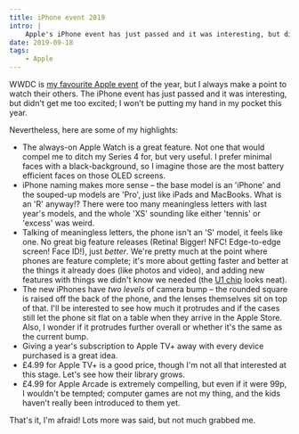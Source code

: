 ```yaml
---
title: iPhone event 2019
intro: |
    Apple's iPhone event has just passed and it was interesting, but didn't get me too excited. Here's a brief list of my take-aways.
date: 2019-09-18
tags:
    - Apple
---
```


WWDC is [my favourite Apple event](/blog/wwdc-2019-roundup) of the year, but I always make a point to watch their others. The iPhone event has just passed and it was interesting, but didn't get me too excited; I won't be putting my hand in my pocket this year.

Nevertheless, here are some of my highlights:

- The always-on Apple Watch is a great feature. Not one that would compel me to ditch my Series 4 for, but very useful. I prefer minimal faces with a black-background, so I imagine those are the most battery efficient faces on those OLED screens.
- iPhone naming makes more sense – the base model is an 'iPhone' and the souped-up models are 'Pro', just like iPads and MacBooks. What is an 'R' anyway!? There were too many meaningless letters with last year's models, and the whole 'XS' sounding like either 'tennis' or 'excess' was weird.
- Talking of meaningless letters, the phone isn't an 'S' model, it feels like one. No great big feature releases (Retina! Bigger! NFC! Edge-to-edge screen! Face ID!), just *better*. We're pretty much at the point where phones are feature complete; it's more about getting faster and better at the things it already does (like photos and video), and adding new features with things we didn't know we needed (the [U1 chip](https://sixcolors.com/post/2019/09/the-u1-chip-in-the-iphone-11-is-the-beginning-of-an-ultra-wideband-revolution/) looks neat).
- The new iPhones have *two levels* of camera bump – the rounded square is raised off the back of the phone, and the lenses themselves sit on top of that. I'll be interested to see how much it protrudes and if the cases still let the phone sit flat on a table when they arrive in the Apple Store. Also, I wonder if it protrudes further overall or whether it's the same as the current bump.
- Giving a year's subscription to Apple TV+ away with every device purchased is a great idea.
- £4.99 for Apple TV+ is a good price, though I'm not all that interested at this stage. Let's see how their library grows.
- £4.99 for Apple Arcade is extremely compelling, but even if it were 99p, I wouldn't be tempted; computer games are not my thing, and the kids haven't really been introduced to them yet.

That's it, I'm afraid! Lots more was said, but not much grabbed me.
